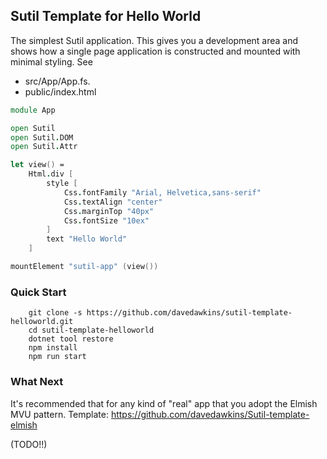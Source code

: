 ## Sutil Template for Hello World

The simplest Sutil application. This gives you a development area and shows how a single page application is constructed and mounted with minimal styling. See
- src/App/App.fs.
- public/index.html

```fs
module App

open Sutil
open Sutil.DOM
open Sutil.Attr

let view() =
    Html.div [
        style [
            Css.fontFamily "Arial, Helvetica,sans-serif"
            Css.textAlign "center"
            Css.marginTop "40px"
            Css.fontSize "10ex"
        ]
        text "Hello World"
    ]

mountElement "sutil-app" (view())
```

### Quick Start

```
    git clone -s https://github.com/davedawkins/sutil-template-helloworld.git
    cd sutil-template-helloworld
    dotnet tool restore
    npm install
    npm run start
```

### What Next
It's recommended that for any kind of "real" app that you adopt the Elmish MVU pattern.
Template: https://github.com/davedawkins/Sutil-template-elmish

(TODO!!)